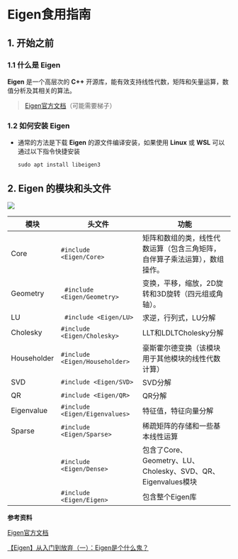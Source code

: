 # Eigen食用指南

## 1. 开始之前

### 1.1 什么是 Eigen

**Eigen** 是一个高层次的 **C++** 开源库，能有效支持线性代数，矩阵和矢量运算，数值分析及其相关的算法。

> [Eigen官方文档](https://eigen.tuxfamily.org/dox/)（可能需要梯子）

### 1.2 如何安装 Eigen

* 通常的方法是下载 **Eigen** 的源文件编译安装，如果使用 **Linux** 或 **WSL** 可以通过以下指令快捷安装

  ```
  sudo apt install libeigen3
  ```

## 2. Eigen 的模块和头文件

![](https://cdn.jsdelivr.net/gh/Ashechol/markdown.img/Eigen.png)

| 模块        | 头文件                         | 功能                                                         |
| ----------- | ------------------------------ | ------------------------------------------------------------ |
| Core        | `#include <Eigen/Core>`        | 矩阵和数组的类，线性代数运算（包含三角矩阵，自伴算子乘法运算），数组操作。 |
| Geometry    | ` #include <Eigen/Geometry>`   | 变换，平移，缩放，2D旋转和3D旋转（四元组或角轴）。           |
| LU          | ` #include <Eigen/LU>`         | 求逆，行列式，LU分解                                         |
| Cholesky    | `#include <Eigen/Cholesky>`    | LLT和LDLTCholesky分解                                        |
| Householder | `#include <Eigen/Householder>` | 豪斯霍尔德变换（该模块用于其他模块的线性代数计算）           |
| SVD         | `#include <Eigen/SVD>`         | SVD分解                                                      |
| QR          | `#include <Eigen/QR>`          | QR分解                                                       |
| Eigenvalue  | `#include <Eigen/Eigenvalues>` | 特征值，特征向量分解                                         |
| Sparse      | `#include <Eigen/Sparse>`      | 稀疏矩阵的存储和一些基本线性运算                             |
|             | `#include <Eigen/Dense>`       | 包含了Core、Geometry、LU、Cholesky、SVD、QR、Eigenvalues模块 |
|             | `#include <Eigen/Eigen>`       | 包含整个Eigen库                                              |





**参考资料**

[Eigen官方文档](https://eigen.tuxfamily.org/dox/)

[【Eigen】从入门到放弃（一）：Eigen是个什么鬼？](https://zhuanlan.zhihu.com/p/36706885)

